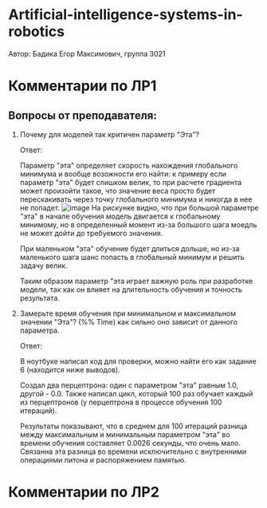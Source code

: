 # Artificial-intelligence-systems-in-robotics
Автор: Бадика Егор Максимович, группа 3021

# Комментарии по ЛР1

## Вопросы от преподавателя:
1) Почему для моделей так критичен параметр "Эта"?

   Ответ:

   Параметр "эта" определяет скорость нахождения глобального минимума и вообще возожности его найти:
   к примеру если параметр "эта" будет слишком велик, то при расчете градиента может произойти такое, что значение веса просто будет перескакивать через точку глобального минимума и никогда в нее не попадет.
   ![image](https://github.com/Embadika/Artificial-intelligence-systems-in-robotics/assets/126278168/48820cfd-c7aa-4035-89b4-7a38fd97c03d)
   На рискунке видно, что при большой параметре "эта" в начале обучения модель двигается к глобальному минимому, но в определенный момент из-за большого шага моедль не может дойти до требуемого значения.

   При маленьком "эта" обучение будет длиться дольше, но из-за маленького шага шанс попасть в глобальный минимум и решить задачу велик.

   Таким образом параметр "эта играет важную роль при разработке модели, так как он влияет на длительность обучения и точность результата.
   
3) Замерьте время обучения при минимальном и максимальном значении "Эта"? (%% Time) как сильно оно зависит от данного параметра. 

   Ответ:

   В ноутбуке написал код для проверки, можно найти его как задание 6 (находится ниже выводов).

   Создал два перцептрона: один с параметром "эта" равным 1.0, другой - 0.0. Также написал цикл, который 100 раз обучает каждый из перцептронов (у перцептрона в процессе обучения 100 итераций).

   Результаты показывают, что в среднем для 100 итераций разница между максимальным и минимальным параметром "эта" во времени обучения составляет 0.0026 секунды, что очень мало. Связанна эта разница во времени исключительно с внутренними операциями питона и распоряжением памятью.
   
# Комментарии по ЛР2
